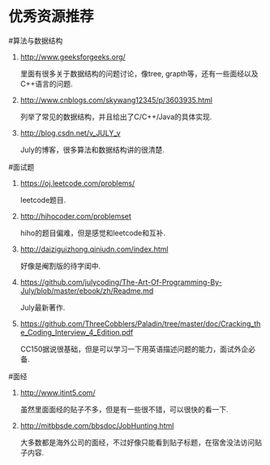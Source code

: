 优秀资源推荐
===========

#算法与数据结构
1.	http://www.geeksforgeeks.org/

	里面有很多关于数据结构的问题讨论，像tree, grapth等，还有一些面经以及C++语言的问题.

2.	http://www.cnblogs.com/skywang12345/p/3603935.html

	列举了常见的数据结构，并且给出了C/C++/Java的具体实现.

3.	http://blog.csdn.net/v_JULY_v
	
	July的博客，很多算法和数据结构讲的很清楚.

#面试题

1.	https://oj.leetcode.com/problems/

	leetcode题目.

2.	http://hihocoder.com/problemset

	hiho的题目偏难，但是感觉和leetcode和互补.

3.	http://daiziguizhong.qiniudn.com/index.html

	好像是阉割版的待字闺中.

4. 	https://github.com/julycoding/The-Art-Of-Programming-By-July/blob/master/ebook/zh/Readme.md

	July最新著作.

5.	https://github.com/ThreeCobblers/Paladin/tree/master/doc/Cracking_the_Coding_Interview_4_Edition.pdf  

	CC150据说很基础，但是可以学习一下用英语描述问题的能力，面试外企必备.

#面经
1.	http://www.itint5.com/

	虽然里面面经的贴子不多，但是有一些很不错，可以很快的看一下.

2.	http://mitbbsde.com/bbsdoc/JobHunting.html

	大多数都是海外公司的面经，不过好像只能看到贴子标题，在宿舍没法访问贴子内容.




